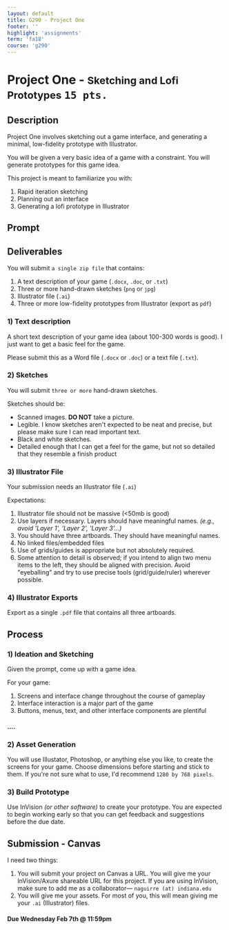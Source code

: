 ```yaml
---
layout: default
title: G290 - Project One
footer: ''
highlight: 'assignments'
term: 'fa18'
course: 'g290'
---
```

# Project One - <small>Sketching and Lofi Prototypes</small> `15 pts.`
## Description
Project One involves sketching out a game interface, and generating a minimal, low-fidelity prototype with Illustrator.

You will be given a very basic idea of a game with a constraint. You will generate prototypes for this game idea.

This project is meant to familiarize you with:

1. Rapid iteration sketching
2. Planning out an interface
3. Generating a lofi prototype in Illustrator

## Prompt

## Deliverables
You will submit `a single zip file` that contains:

1. A text description of your game (`.docx`, `.doc`, or `.txt`)
2. Three or more hand-drawn sketches (`png` or `jpg`)
4. Illustrator file (`.ai`)
3. Three or more low-fidelity prototypes from Illustrator (export as `pdf`)

### 1) Text description
A short text description of your game idea (about 100-300 words is good). I just want to get a basic feel for the game.

Please submit this as a Word file (`.docx` or `.doc`) or a text file (`.txt`).

### 2) Sketches
You will submit `three or more` hand-drawn sketches.

Sketches should be:

 * Scanned images. __DO NOT__ take a picture.
 * Legible. I know sketches aren't expected to be neat and precise, but please make sure I can read important text.
 * Black and white sketches.
 * Detailed enough that I can get a feel for the game, but not so detailed that they resemble a finish product

### 3) Illustrator File
Your submission needs an Illustrator file (`.ai`)

Expectations:

1. Illustrator file should not be massive (<50mb is good)
2. Use layers if necessary. Layers should have meaningful names. _(e.g., avoid 'Layer 1', 'Layer 2', 'Layer 3'...)_
3. You should have three artboards. They should have meaningful names.
4. No linked files/embedded files
5. Use of grids/guides is appropriate but not absolutely required.
6. Some attention to detail is observed; if you intend to align two menu items to the left, they should be aligned with precision. Avoid "eyeballing" and try to use precise tools (grid/guide/ruler) wherever possible.

### 4) Illustrator Exports
Export as a single `.pdf` file that contains all three artboards.


## Process
### 1) Ideation and Sketching
Given the prompt, come up with a game idea.

For your game:

1. Screens and interface change throughout the course of gameplay
2. Interface interaction is a major part of the game
3. Buttons, menus, text, and other interface components are plentiful

#### ....

### 2) Asset Generation
You will use Illustator, Photoshop, or anything else you like, to create the screens for your game. Choose dimensions before starting and stick to them. If you're not sure what to use, I'd recommend `1280 by 768 pixels`.

### 3) Build Prototype
Use InVision _(or other software)_ to create your prototype. You are expected to begin working early so that you can get feedback and suggestions before the due date.

## Submission - Canvas
I need two things:

1. You will submit your project on Canvas a URL. You will give me your InVision/Axure shareable URL for this project. If you are using InVision, make sure to add me as a collaborator— `naguirre (at) indiana.edu`
2. You will give me your assets. For most of you, this will mean giving me your `.ai` (Illustrator) files.

#### **Due Wednesday Feb 7th @ 11:59pm**